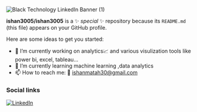 ### 

![Black Technology LinkedIn Banner (1)](https://user-images.githubusercontent.com/60708906/167310828-f59baee7-9457-43ad-a3b8-28529b840238.gif)



**ishan3005/ishan3005** is a ✨ _special_ ✨ repository because its `README.md` (this file) appears on your GitHub profile.

Here are some ideas to get you started:

- 🔭 I’m currently working on analytics📈 and various visulization tools like power bi, excel, tableau...
- 🌱 I’m currently learning machine learning ,data analytics
- 📫 How to reach me: 📧 ishanmatah30@gmail.com


### Social links ###
[![LinkedIn][2.2]][2]

<!-- Icons -->

[2.2]: https://user-images.githubusercontent.com/72257400/148107604-158f3e03-d3c4-41a6-ba1f-0901a69e4437.png

<!-- Links to your social media accounts -->

[2]: http://www.linkedin.com/in/ishanmatah30
